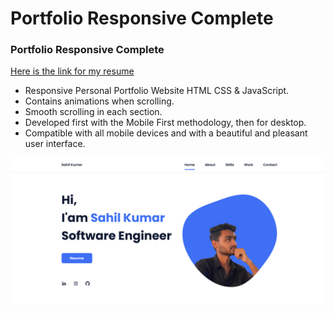 # Portfolio Responsive Complete
### Portfolio Responsive Complete


[Here is the link for my resume](https://drive.google.com/file/d/1FeiJFLiFHVBAAqA3ORDx6MeM276eCEz2/view?usp=sharing)
- Responsive Personal Portfolio Website HTML CSS & JavaScript.
- Contains animations when scrolling.
- Smooth scrolling in each section.
- Developed first with the Mobile First methodology, then for desktop.
- Compatible with all mobile devices and with a beautiful and pleasant user interface.
<img src ="https://github.com/Sahil49000/portfolio-sahil/blob/main/assets/image.png?raw=true">

